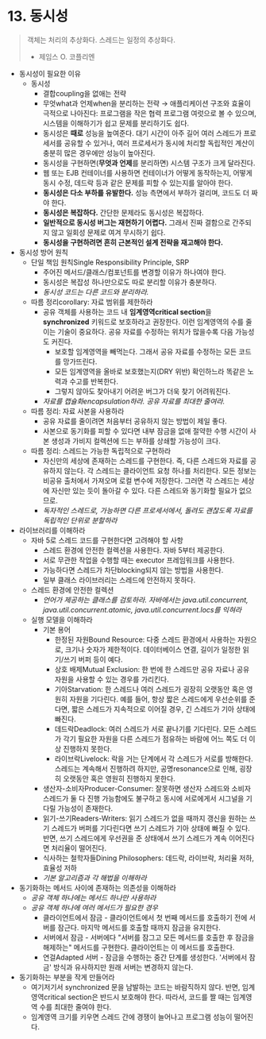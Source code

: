 # 13. 동시성

> 객체는 처리의 추상화다. 스레드는 일정의 추상화다.
>
> - 제임스 O. 코플리엔

- 동시성이 필요한 이유
  - 동시성
    - 결합coupling을 없애는 전략
    - 무엇what과 언제when을 분리하는 전략 → 애플리케이션 구조와 효율이 극적으로 나아진다: 프로그램을 작은 협력 프로그램 여럿으로 볼 수 있으며, 시스템을 이해하기가 쉽고 문제를 분리하기도 쉽다.
    - 동시성은 **때로** 성능을 높여준다. 대기 시간이 아주 길어 여러 스레드가 프로세서를 공유할 수 있거나, 여러 프로세서가 동시에 처리할 독립적인 계산이 충분히 많은 경우에만 성능이 높아진다.
    - 동시성을 구현하면(**무엇과 언제**를 분리하면) 시스템 구조가 크게 달라진다.
    - 웹 또는 EJB 컨테이너를 사용하면 컨테이너가 어떻게 동작하는지, 어떻게 동시 수정, 데드락 등과 같은 문제를 피할 수 있는지를 알아야 한다.
    - **동시성은 다소 부하를 유발한다.** 성능 측면에서 부하가 걸리며, 코드도 더 짜야 한다.
    - **동시성은 복잡하다.** 간단한 문제라도 동시성은 복잡하다.
    - **일반적으로 동시성 버그는 재현하기 어렵다.** 그래서 진짜 결함으로 간주되지 않고 일회성 문제로 여겨 무시하기 쉽다.
    - **동시성을 구현하려면 흔히 근본적인 설계 전략을 재고해야 한다.**
- 동시성 방어 원칙
  - 단일 책임 원칙Single Responsibility Principle, SRP
    - 주어진 메서드/클래스/컴포넌트를 변경할 이유가 하나여야 한다.
    - 동시성은 복잡성 하나만으로도 따로 분리할 이유가 충분하다.
    - *동시성 코드는 다른 코드와 분리하라.*
  - 따름 정리corollary: 자료 범위를 제한하라
    - 공유 객체를 사용하는 코드 내 **임계영역critical section**을 **synchronized** 키워드로 보호하라고 권장한다. 이런 임계영역의 수를 줄이는 기술이 중요하다. 공유 자료를 수정하는 위치가 많을수록 다음 가능성도 커진다.
      - 보호할 임계영역을 빼먹는다. 그래서 공유 자료를 수정하는 모든 코드를 망가뜨린다.
      - 모든 임계영역을 올바로 보호했는지(DRY 위반) 확인하느라 똑같은 노력과 수고를 반복한다.
      - 그렇지 않아도 찾아내기 어려운 버그가 더욱 찾기 어려워진다.
    - *자료를 캡슐화encapsulation하라. 공유 자료를 최대한 줄여라.*
  - 따름 정리: 자료 사본을 사용하라
    - 공유 자료를 줄이려면 처음부터 공유하지 않는 방법이 제일 좋다.
    - 사본으로 동기화를 피할 수 있다면 내부 잠금을 없애 절약한 수행 시간이 사본 생성과 가비지 컬렉션에 드는 부하를 상쇄할 가능성이 크다.
  - 따름 정리: 스레드는 가능한 독립적으로 구현하라
    - 자신만의 세상에 존재하는 스레드를 구현한다. 즉, 다른 스레드와 자료를 공유하지 않는다. 각 스레드는 클라이언트 요청 하나를 처리한다. 모든 정보는 비공유 출처에서 가져오며 로컬 변수에 저장한다. 그러면 각 스레드는 세상에 자신만 있는 듯이 돌아갈 수 있다. 다른 스레드와 동기화할 필요가 없으므로.
    - *독자적인 스레드로, 가능하면 다른 프로세서에서, 돌려도 괜찮도록 자료를 독립적인 단위로 분할하라*
- 라이브러리를 이해하라
  - 자바 5로 스레드 코드를 구현한다면 고려해야 할 사항
    - 스레드 환경에 안전한 컬렉션을 사용한다. 자바 5부터 제공한다.
    - 서로 무관한 작업을 수행할 때는 executor 프레임워크를 사용한다.
    - 가능하다면 스레드가 차단blocking되지 않는 방법을 사용한다.
    - 일부 클래스 라이브러리는 스레드에 안전하지 못하다.
  - 스레드 환경에 안전한 컬렉션
    - *언어가 제공하는 클래스를 검토하라. 자바에서는 java.util.concurrent, java.util.concurrent.atomic, java.util.concurrent.locs를 익혀라*
  - 실행 모델을 이해하라
    - 기본 용어
      - 한정된 자원Bound Resource: 다중 스레드 환경에서 사용하는 자원으로, 크기나 숫자가 제한적이다. 데이터베이스 연결, 길이가 일정한 읽기/쓰기 버퍼 등이 예다.
      - 상호 배제Mutual Exclusion: 한 번에 한 스레드만 공유 자료나 공유 자원을 사용할 수 있는 경우를 가리킨다.
      - 기아Starvation: 한 스레드나 여러 스레드가 굉장히 오랫동안 혹은 영원히 자원을 기다린다. 예를 들어, 항상 짧은 스레드에게 우선순위를 준다면, 짧은 스레드가 지속적으로 이어질 경우, 긴 스레드가 기아 상태에 빠진다.
      - 데드락Deadlock: 여러 스레드가 서로 끝나기를 기다린다. 모든 스레드가 각기 필요한 자원을 다른 스레드가 점유하는 바람에 어느 쪽도 더 이상 진행하지 못한다.
      - 라이브락Livelock: 락을 거는 단계에서 각 스레드가 서로를 방해한다. 스레드는 계속해서 진행하려 하지만, 공명resonance으로 인해, 굉장히 오랫동안 혹은 영원히 진행하지 못한다.
    - 생산자-소비자Producer-Consumer: 잘못하면 생산자 스레드와 소비자 스레드가 둘 다 진행 가능함에도 불구하고 동시에 서로에게서 시그널을 기다릴 가능성이 존재한다.
    - 읽기-쓰기Readers-Writers: 읽기 스레드가 없을 때까지 갱신을 원하는 쓰기 스레드가 버퍼를 기다린다면 쓰기 스레드가 기아 상태에 빠질 수 있다. 반면, 쓰기 스레드에게 우선권을 준 상태에서 쓰기 스레드가 계속 이어진다면 처리율이 떨어진다.
    - 식사하는 철학자들Dining Philosophers: 데드락, 라이브락, 처리율 저하, 효율성 저하
    - *기본 알고리즘과 각 해법을 이해하라*
- 동기화하는 메서드 사이에 존재하는 의존성을 이해하라
  - *공유 객체 하나에는 메서드 하나만 사용하라*
  - *공유 객체 하나에 여러 메서드가 필요한 경우*
    - 클라이언트에서 잠금 - 클라이언트에서 첫 번째 메서드를 호출하기 전에 서버를 잠근다. 마지막 메서드를 호출할 때까지 잠금을 유지한다.
    - 서버에서 잠금 - 서버에다 "서버를 잠그고 모든 메서드를 호출한 후 잠금을 해제하는" 메서드를 구현한다. 클라이언트는 이 메서드를 호출한다.
    - 연걸Adapted 서버 - 잠금을 수행하는 중간 단계를 생성한다. '서버에서 잠금' 방식과 유사하지만 원래 서버는 변경하지 않는다.
- 동기화하는 부분을 작게 만들어라
  - 여기저기서 synchronized 문을 남발하는 코드는 바람직하지 않다. 반면, 임계영역critical section은 반드시 보호해야 한다. 따라서, 코드를 짤 때는 임계영역 수를 최대한 줄여야 한다.
  - 임계영역 크기를 키우면 스레드 간에 경쟁이 늘어나고 프로그램 성능이 떨어진다.